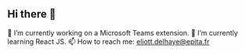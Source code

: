 ## Hi there 👋
🔭 I’m currently working on a Microsoft Teams extension.
🌱 I’m currently learning React JS.
📫 How to reach me: eliott.delhaye@epita.fr
<!--
**EliottDelhaye/EliottDelhaye** is a ✨ _special_ ✨ repository because its `README.md` (this file) appears on your GitHub profile.

Here are some ideas to get you started:

- 🔭 I’m currently working on ...
- 🌱 I’m currently learning ...
- 👯 I’m looking to collaborate on ...
- 🤔 I’m looking for help with ...
- 💬 Ask me about ...
- 📫 How to reach me: ...
- 😄 Pronouns: ...
- ⚡ Fun fact: ...
-->
